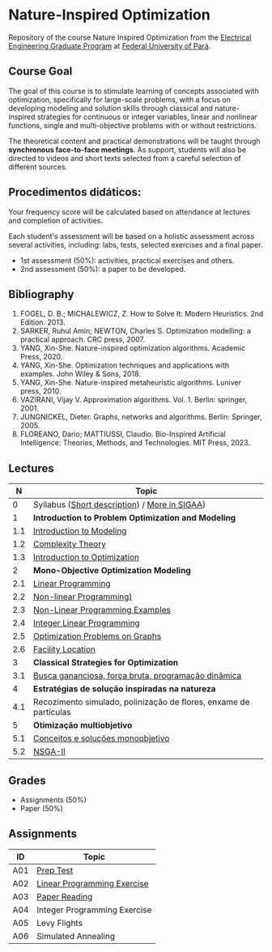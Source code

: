 # Nature-Inspired Optimization

Repository of the course Nature Inspired Optimization from the [Electrical Engineering Graduate Program](https://www.ppgee.propesp.ufpa.br/index.php/en/) at [Federal University of Pará](http://www.ufpa.br).
 
## Course Goal

The goal of this course is to stimulate learning of concepts associated with optimization, specifically for large-scale problems, with a focus on developing modeling and solution skills through classical and nature-inspired strategies for continuous or integer variables, linear and nonlinear functions, single and multi-objective problems with or without restrictions.

The theoretical content and practical demonstrations will be taught through **synchronous face-to-face meetings**. As support, students will also be directed to videos and short texts selected from a careful selection of different sources.

## Procedimentos didáticos:

Your frequency score will be calculated based on attendance at lectures and completion of activities.

Each student's assessment will be based on a holistic assessment across several activities, including: labs, tests, selected exercises and a final paper.

* 1st assessment (50%): activities, practical exercises and others.
* 2nd assessment (50%): a paper to be developed.

## Bibliography

1. FOGEL, D. B.; MICHALEWICZ, Z. How to Solve It: Modern Heuristics. 2nd Edition. 2013.
2. SARKER, Ruhul Amin; NEWTON, Charles S. Optimization modelling: a practical approach. CRC press, 2007.
3. YANG, Xin-She. Nature-inspired optimization algorithms. Academic Press, 2020.
4. YANG, Xin-She. Optimization techniques and applications with examples. John Wiley & Sons, 2018.
5. YANG, Xin-She. Nature-inspired metaheuristic algorithms. Luniver press, 2010.
6. VAZIRANI, Vijay V. Approximation algorithms. Vol. 1. Berlin: springer, 2001.
7. JUNGNICKEL, Dieter. Graphs, networks and algorithms. Berlin: Springer, 2005.
8. FLOREANO, Dario; MATTIUSSI, Claudio. Bio-Inspired Artificial Intelligence: Theories, Methods, and Technologies. MIT Press, 2023.

## Lectures

|**N**|**Topic**|
|---|---|
|0|Syllabus ([Short description](lectures/01_01_syllabus.pdf)) / [More in SIGAA](https://sigaa.ufpa.br/sigaa/verTelaLogin.do))|
|1|**Introduction to Problem Optimization and Modeling**|
|1.1|[Introduction to Modeling](lectures/01_02_Modelos.ipynb)|
|1.2|[Complexity Theory](lectures/01_03_Teoria_da_Complexidade.ipynb)|
|1.3|[Introduction to Optimization](lectures/01_04_Introdução_à_Otimização.ipynb)|
|2|**Mono-Objective Optimization Modeling**|
|2.1|[Linear Programming](lectures/02_01_PL.ipynb)|
|2.2|[Non-linear Programming)](https://docs.google.com/presentation/d/1v4F1mxYekwEJOA48Gvd-uQYeqfpl29cL9FmF6PacZvw/edit?usp=sharing)|
|2.3|[Non-Linear Programming Examples](lectures/02_03_Programação_Não_Linear.ipynb)|
|2.4|[Integer Linear Programming](lectures/02_04_Programação_Inteira.ipynb)|
|2.5|[Optimization Problems on Graphs](lectures/02_06_Problemas_em_grafos.ipynb)|
|2.6|[Facility Location](lectures/02_07_Localização_de_Facilidades.ipynb)|
|3|**Classical Strategies for Optimization**|
|3.1|[Busca gananciosa, força bruta, programação dinâmica](lectures/03_01_Estratégias_Heurísticas.ipynb)|
|4|**Estratégias de solução inspiradas na natureza**|
|4.1|Recozimento simulado, polinização de flores, enxame de partículas|
|5|**Otimização multiobjetivo**|
|5.1|[Conceitos e soluções monoobjetivo](lectures/05_01_Otimização_Multiobjetivo.ipynb)|
|5.2|[NSGA-II](lectures/05_02_NSGA_II.ipynb)|

## Grades

* Assignments (50%)
* Paper (50%)

## Assignments

|**ID**|**Topic**|
|---|---|
|A01|[Prep Test](assignments/A01.pdf)|
|A02|[Linear Programming Exercise](assignments/A02.ipynb)|
|A03|[Paper Reading](assignments/A03.md)|
|A04|Integer Programming Exercise|
|A05|Levy Flights|
|A06|Simulated Annealing|

